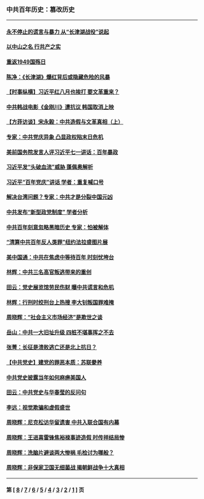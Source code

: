 ### 中共百年历史：篡改历史
---
#### [永不停止的谎言与暴力 从“长津湖战役”说起](../../pages/nf1176115/n13494094.md?01160430) 
#### [以中山之名 行共产之实](../../pages/nf1176115/n13346437.md?01160430) 
#### [重返1949国殇日](../../pages/nf1176115/n13346372.md?01160430) 
#### [陈净：《长津湖》爆红背后或隐藏危险的风暴](../../pages/nf1176115/n13314364.md?01160430) 
#### [【时事纵横】习近平红八月也挨打 要文革重来？](../../pages/nf1176115/n13231393.md?01160430) 
#### [中共韩战电影《金刚川》遭抗议 韩国取消上映](../../pages/nf1176115/n13219114.md?01160430) 
#### [【方菲访谈】宋永毅：中共造假与文革真相（上）](../../pages/nf1176115/n13200760.md?01160430) 
#### [专家：中共党庆异象 凸显政权陷末日危机](../../pages/nf1176115/n13067084.md?01160430) 
#### [美前国务院发言人评习近平七一讲话：百年暴政](../../pages/nf1176115/n13066986.md?01160430) 
#### [习近平发“头破血流”威胁 蓬佩奥解析](../../pages/nf1176115/n13063604.md?01160430) 
#### [习近平“百年党庆”讲话 学者：重复喊口号](../../pages/nf1176115/n13061411.md?01160430) 
#### [解决台湾问题？专家：中共才是分裂中国元凶](../../pages/nf1176115/n13060811.md?01160430) 
#### [中共发布“新型政党制度” 学者分析](../../pages/nf1176115/n13056354.md?01160430) 
#### [中共百年刻意忽略黑暗历史 专家：怕被解体](../../pages/nf1176115/n13056056.md?01160430) 
#### [“清算中共百年反人类罪”纽约法拉盛图片展](../../pages/nf1176115/n13052220.md?01160430) 
#### [美中国通：中共在焦虑中等待百年 时刻忧垮台](../../pages/nf1176115/n13048820.md?01160430) 
#### [林辉：中共三名高官叛逃带来的重创](../../pages/nf1176115/n13035206.md?01160430) 
#### [田云：党史展览馆劳民伤财 曝中共谎言和危机](../../pages/nf1176115/n13033900.md?01160430) 
#### [林辉：行刑时绞刑台上热搜 李大钊叛国罪难掩](../../pages/nf1176115/n13031965.md?01160430) 
#### [周晓辉：“社会主义市场经济”是欺世之谈](../../pages/nf1176115/n13024090.md?01160430) 
#### [岳山：中共一大旧址升级 四桩不堪事挥之不去](../../pages/nf1176115/n13021697.md?01160430) 
#### [张菁：长征是溃败逃亡还是北上抗日？](../../pages/nf1176115/n13020585.md?01160430) 
#### [【中共党史】建党的罪恶本质：苏联豢养](../../pages/nf1176115/n13011888.md?01160430) 
#### [中共党史披露当年如何麻痹美国人](../../pages/nf1176115/n12966400.md?01160430) 
#### [田云：中共党史与华春莹的反问句](../../pages/nf1176115/n12765178.md?01160430) 
#### [李远：视觉欺骗和虚假盛世](../../pages/nf1176115/n12993376.md?01160430) 
#### [周晓辉：尼克松访华留遗害 中共入联合国有内幕](../../pages/nf1176115/n12991422.md?01160430) 
#### [周晓辉：王进喜雷锋焦裕禄事迹造假 时传祥结局惨](../../pages/nf1176115/n12985497.md?01160430) 
#### [周晓辉：洗脑片避谈两大惨祸 毛检讨为哪般？](../../pages/nf1176115/n12971285.md?01160430) 
#### [周晓辉：非保家卫国无细菌战 揭朝鲜战争十大真相](../../pages/nf1176115/n12954161.md?01160430) 

---
#### 第 [ [8](./8.md?01160430) / [7](./7.md?01160430) / [6](./6.md?01160430) / [5](./5.md?01160430) / [4](./4.md?01160430) / [3](./3.md?01160430) / [2](./2.md?01160430) / [1](./1.md?01160430) ] 页
